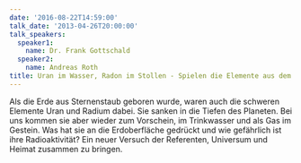 ```yaml
---
date: '2016-08-22T14:59:00'
talk_date: '2013-04-26T20:00:00'
talk_speakers:
  speaker1:
    name: Dr. Frank Gottschald
  speaker2:
    name: Andreas Roth
title: Uran im Wasser, Radon im Stollen - Spielen die Elemente aus dem Weltraum an der Nahe verrückt?
---
```


Als die Erde aus Sternenstaub geboren wurde, waren auch die schweren Elemente Uran und Radium dabei. Sie sanken in die Tiefen des Planeten. Bei uns kommen sie aber wieder zum Vorschein, im Trinkwasser und als Gas im Gestein. Was hat sie an die Erdoberfläche gedrückt und wie gefährlich ist ihre Radioaktivität? Ein neuer Versuch der Referenten, Universum und Heimat zusammen zu bringen.